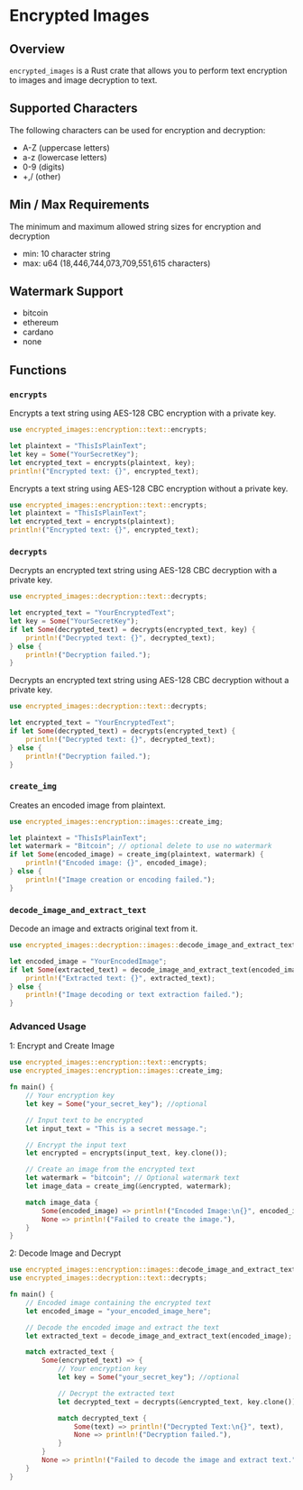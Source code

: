 # Encrypted Images

## Overview

`encrypted_images` is a Rust crate that allows you to perform text encryption to images and image decryption to text.

## Supported Characters

The following characters can be used for encryption and decryption:

- A-Z (uppercase letters)
- a-z (lowercase letters)
- 0-9 (digits)
- +,/ (other)

## Min / Max Requirements

The minimum and maximum allowed string sizes for encryption and decryption

- min: 10 character string
- max: u64 (18,446,744,073,709,551,615 characters)

## Watermark Support
- bitcoin
- ethereum
- cardano
- none

## Functions

### `encrypts`

Encrypts a text string using AES-128 CBC encryption with a private key.

```rust
use encrypted_images::encryption::text::encrypts;

let plaintext = "ThisIsPlainText";
let key = Some("YourSecretKey"); 
let encrypted_text = encrypts(plaintext, key);
println!("Encrypted text: {}", encrypted_text);
```

Encrypts a text string using AES-128 CBC encryption without a private key.

```rust
use encrypted_images::encryption::text::encrypts;
let plaintext = "ThisIsPlainText";
let encrypted_text = encrypts(plaintext);
println!("Encrypted text: {}", encrypted_text);
```

### `decrypts`

Decrypts an encrypted text string using AES-128 CBC decryption with a private key.

```rust
use encrypted_images::decryption::text::decrypts;

let encrypted_text = "YourEncryptedText";
let key = Some("YourSecretKey");
if let Some(decrypted_text) = decrypts(encrypted_text, key) {
    println!("Decrypted text: {}", decrypted_text);
} else {
    println!("Decryption failed.");
}
```

Decrypts an encrypted text string using AES-128 CBC decryption without a private key.

```rust
use encrypted_images::decryption::text::decrypts;

let encrypted_text = "YourEncryptedText";
if let Some(decrypted_text) = decrypts(encrypted_text) {
    println!("Decrypted text: {}", decrypted_text);
} else {
    println!("Decryption failed.");
}
```

### `create_img`

Creates an encoded image from plaintext.

```rust
use encrypted_images::encryption::images::create_img;

let plaintext = "ThisIsPlainText";
let watermark = "Bitcoin"; // optional delete to use no watermark
if let Some(encoded_image) = create_img(plaintext, watermark) {
    println!("Encoded image: {}", encoded_image);
} else {
    println!("Image creation or encoding failed.");
}
```

### `decode_image_and_extract_text`

Decode an image and extracts original text from it.

```rust
use encrypted_images::decryption::images::decode_image_and_extract_text;

let encoded_image = "YourEncodedImage";
if let Some(extracted_text) = decode_image_and_extract_text(encoded_image) {
    println!("Extracted text: {}", extracted_text);
} else {
    println!("Image decoding or text extraction failed.");
}
```

### Advanced Usage 

1: Encrypt and Create Image

```rust
use encrypted_images::encryption::text::encrypts;
use encrypted_images::encryption::images::create_img;

fn main() {
    // Your encryption key
    let key = Some("your_secret_key"); //optional

    // Input text to be encrypted
    let input_text = "This is a secret message.";

    // Encrypt the input text
    let encrypted = encrypts(input_text, key.clone());

    // Create an image from the encrypted text
    let watermark = "bitcoin"; // Optional watermark text
    let image_data = create_img(&encrypted, watermark);

    match image_data {
        Some(encoded_image) => println!("Encoded Image:\n{}", encoded_image),
        None => println!("Failed to create the image."),
    }
}
```

2: Decode Image and Decrypt

```rust
use encrypted_images::encryption::images::decode_image_and_extract_text;
use encrypted_images::decryption::text::decrypts;

fn main() {
    // Encoded image containing the encrypted text
    let encoded_image = "your_encoded_image_here";

    // Decode the encoded image and extract the text
    let extracted_text = decode_image_and_extract_text(encoded_image);

    match extracted_text {
        Some(encrypted_text) => {
            // Your encryption key
            let key = Some("your_secret_key"); //optional

            // Decrypt the extracted text
            let decrypted_text = decrypts(&encrypted_text, key.clone());

            match decrypted_text {
                Some(text) => println!("Decrypted Text:\n{}", text),
                None => println!("Decryption failed."),
            }
        }
        None => println!("Failed to decode the image and extract text."),
    }
}
